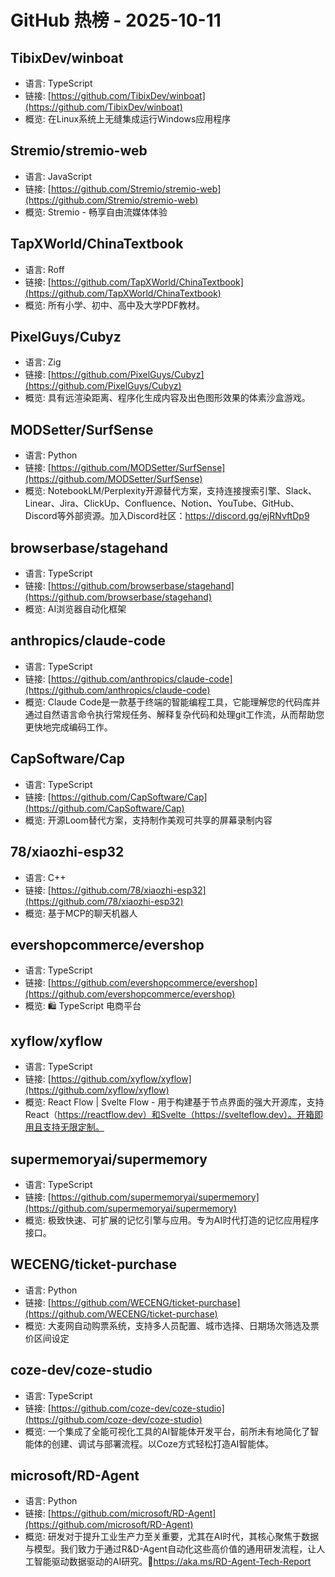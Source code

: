 # GitHub 热榜 - 2025-10-11

## TibixDev/winboat
- 语言: TypeScript
- 链接: [https://github.com/TibixDev/winboat](https://github.com/TibixDev/winboat)
- 概览: 在Linux系统上无缝集成运行Windows应用程序

## Stremio/stremio-web
- 语言: JavaScript
- 链接: [https://github.com/Stremio/stremio-web](https://github.com/Stremio/stremio-web)
- 概览: Stremio - 畅享自由流媒体体验

## TapXWorld/ChinaTextbook
- 语言: Roff
- 链接: [https://github.com/TapXWorld/ChinaTextbook](https://github.com/TapXWorld/ChinaTextbook)
- 概览: 所有小学、初中、高中及大学PDF教材。

## PixelGuys/Cubyz
- 语言: Zig
- 链接: [https://github.com/PixelGuys/Cubyz](https://github.com/PixelGuys/Cubyz)
- 概览: 具有远渲染距离、程序化生成内容及出色图形效果的体素沙盒游戏。

## MODSetter/SurfSense
- 语言: Python
- 链接: [https://github.com/MODSetter/SurfSense](https://github.com/MODSetter/SurfSense)
- 概览: NotebookLM/Perplexity开源替代方案，支持连接搜索引擎、Slack、Linear、Jira、ClickUp、Confluence、Notion、YouTube、GitHub、Discord等外部资源。加入Discord社区：https://discord.gg/ejRNvftDp9

## browserbase/stagehand
- 语言: TypeScript
- 链接: [https://github.com/browserbase/stagehand](https://github.com/browserbase/stagehand)
- 概览: AI浏览器自动化框架

## anthropics/claude-code
- 语言: TypeScript
- 链接: [https://github.com/anthropics/claude-code](https://github.com/anthropics/claude-code)
- 概览: Claude Code是一款基于终端的智能编程工具，它能理解您的代码库并通过自然语言命令执行常规任务、解释复杂代码和处理git工作流，从而帮助您更快地完成编码工作。

## CapSoftware/Cap
- 语言: TypeScript
- 链接: [https://github.com/CapSoftware/Cap](https://github.com/CapSoftware/Cap)
- 概览: 开源Loom替代方案，支持制作美观可共享的屏幕录制内容

## 78/xiaozhi-esp32
- 语言: C++
- 链接: [https://github.com/78/xiaozhi-esp32](https://github.com/78/xiaozhi-esp32)
- 概览: 基于MCP的聊天机器人

## evershopcommerce/evershop
- 语言: TypeScript
- 链接: [https://github.com/evershopcommerce/evershop](https://github.com/evershopcommerce/evershop)
- 概览: 🛍️ TypeScript 电商平台

## xyflow/xyflow
- 语言: TypeScript
- 链接: [https://github.com/xyflow/xyflow](https://github.com/xyflow/xyflow)
- 概览: React Flow | Svelte Flow - 用于构建基于节点界面的强大开源库，支持React（https://reactflow.dev）和Svelte（https://svelteflow.dev）。开箱即用且支持无限定制。

## supermemoryai/supermemory
- 语言: TypeScript
- 链接: [https://github.com/supermemoryai/supermemory](https://github.com/supermemoryai/supermemory)
- 概览: 极致快速、可扩展的记忆引擎与应用。专为AI时代打造的记忆应用程序接口。

## WECENG/ticket-purchase
- 语言: Python
- 链接: [https://github.com/WECENG/ticket-purchase](https://github.com/WECENG/ticket-purchase)
- 概览: 大麦网自动购票系统，支持多人员配置、城市选择、日期场次筛选及票价区间设定

## coze-dev/coze-studio
- 语言: TypeScript
- 链接: [https://github.com/coze-dev/coze-studio](https://github.com/coze-dev/coze-studio)
- 概览: 一个集成了全能可视化工具的AI智能体开发平台，前所未有地简化了智能体的创建、调试与部署流程。以Coze方式轻松打造AI智能体。

## microsoft/RD-Agent
- 语言: Python
- 链接: [https://github.com/microsoft/RD-Agent](https://github.com/microsoft/RD-Agent)
- 概览: 研发对于提升工业生产力至关重要，尤其在AI时代，其核心聚焦于数据与模型。我们致力于通过R&D-Agent自动化这些高价值的通用研发流程，让人工智能驱动数据驱动的AI研究。🔗https://aka.ms/RD-Agent-Tech-Report

